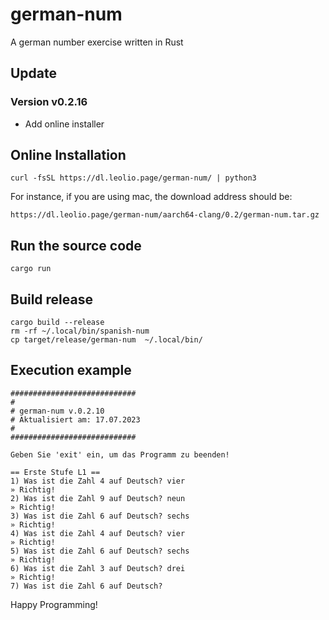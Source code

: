 # german-num
A german number exercise written in Rust

## Update

### Version v0.2.16 
 * Add online installer

## Online Installation
```
curl -fsSL https://dl.leolio.page/german-num/ | python3
```
For instance, if you are using mac, the download address should be:
```
https://dl.leolio.page/german-num/aarch64-clang/0.2/german-num.tar.gz
```

## Run the source code
```
cargo run
```

## Build release
```
cargo build --release
rm -rf ~/.local/bin/spanish-num
cp target/release/german-num  ~/.local/bin/
```

## Execution example

```
############################
#
# german-num v.0.2.10
# Aktualisiert am: 17.07.2023
#
############################

Geben Sie 'exit' ein, um das Programm zu beenden!

== Erste Stufe L1 ==
1) Was ist die Zahl 4 auf Deutsch? vier
» Richtig!
2) Was ist die Zahl 9 auf Deutsch? neun
» Richtig!
3) Was ist die Zahl 6 auf Deutsch? sechs
» Richtig!
4) Was ist die Zahl 4 auf Deutsch? vier
» Richtig!
5) Was ist die Zahl 6 auf Deutsch? sechs
» Richtig!
6) Was ist die Zahl 3 auf Deutsch? drei
» Richtig!
7) Was ist die Zahl 6 auf Deutsch?
```

Happy Programming!